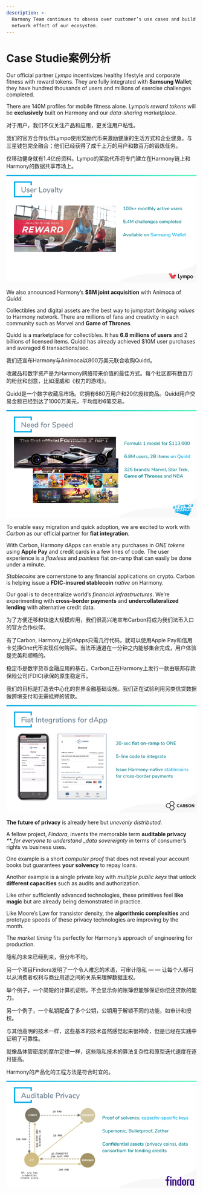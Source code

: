 ```yaml
---
description: >-
  Harmony Team continues to obsess over customer’s use cases and build the
  network effect of our ecosystem.
---
```


# Case Studie案例分析

Our official partner _Lympo_ incentivizes healthy lifestyle and corporate fitness with reward tokens. They are fully integrated with **Samsung Wallet**; they have hundred thousands of users and millions of exercise challenges completed.

There are 140M profiles for mobile fitness alone. Lympo’s _reward tokens_ will be **exclusively** built on Harmony and our _data-sharing marketplace_.

对于用户，我们不仅关注产品和应用，更关注用户粘性。

我们的官方合作伙伴Lympo使用奖励代币来激励健康的生活方式和企业健身。与三星钱包完全融合；他们已经获得了成千上万的用户和数百万的锻炼任务。

仅移动健身就有1.4亿份资料。Lympo的奖励代币将专门建立在Harmony链上和Harmony的数据共享市场上。

![](../.gitbook/assets/image-129.png)

We also announced Harmony’s **$8M joint acquisition** with Animoca of _Quidd_.

Collectibles and digital assets are the best way to jumpstart _bringing values_ to Harmony network. There are millions of fans and creativity in each community such as Marvel and **Game of Thrones**.

Quidd is a marketplace for collectibles. It has **6.8 millions of users** and 2 billions of licensed items. Quidd has already achieved $10M user purchases and averaged 6 transactions/sec.

我们还宣布Harmony与Animoca以800万美元联合收购Quidd。

收藏品和数字资产是为Harmony网络带来价值的最佳方式。每个社区都有数百万的粉丝和创意，比如漫威和《权力的游戏》。

Quidd是一个数字收藏品市场。它拥有680万用户和20亿授权商品。Quidd用户交易金额已经到达了1000万美元，平均每秒6笔交易。

![](../.gitbook/assets/image-91.png)

To enable easy migration and quick adoption, we are excited to work with _Carbon_ as our official partner for **fiat integration**.

With Carbon, Harmony dApps can enable any purchases in _ONE tokens_ using **Apple Pay** and credit cards in a few lines of code. The user experience is a _flawless_ and _painless_ fiat on-ramp that can easily be done under a minute.

_Stablecoins_ are cornerstone to any financial applications on crypto. Carbon is helping issue a **FDIC-insured stablecoin** _native_ on Harmony.

Our goal is to decentralize world’s _financial infrastructures_. We’re experimenting with **cross-border payments** and **undercollateralized lending** with alternative credit data.

为了方便迁移和快速大规模应用，我们很高兴地宣布Carbon将成为我们法币入口的官方合作伙伴。

有了Carbon, Harmony上的dApps只需几行代码，就可以使用Apple Pay和信用卡兑换One代币实现任何购买。当法币通道在一分钟之内能够集合完成，用户体验是完美和顺畅的。

稳定币是数字货币金融应用的基石。Carbon正在Harmony上发行一款由联邦存款保险公司\(FDIC\)承保的原生稳定币。

我们的目标是打造去中心化的世界金融基础设施。我们正在试验利用另类信贷数据做跨境支付和无需抵押的贷款。

![](../.gitbook/assets/image-13.png)

**The future of privacy** is already here but _unevenly distributed_.

A fellow project, _Findora_, invents the memorable term **auditable privacy** _\*\*\_for everyone to understand \_data sovereignty_ in terms of consumer’s rights vs business uses.

One example is a short _computer proof_ that does not reveal your account books but guarantees **your solvency** to repay loans.

Another example is a single private key with _multiple public keys_ that unlock **different capacities** such as audits and authorization.

Like other sufficiently advanced technologies, these primitives feel **like magic** but are already being demonstrated in practice.

Like Moore’s Law for transistor density, the **algorithmic complexities** and prototype speeds of these privacy technologies are improving by the month.

The _market timing_ fits perfectly for Harmony’s approach of engineering for production.

隐私的未来已经到来，但分布不均。

另一个项目Findora发明了一个令人难忘的术语，可审计隐私 — — 让每个人都可以从消费者权利与商业用途之间的关系来理解数据主权。

举个例子，一个简短的计算机证明，不会显示你的账簿但能够保证你偿还贷款的能力。

另一个例子，一个私钥配备了多个公钥，公钥用于解锁不同的功能，如审计和授权。

与其他高明的技术一样，这些基本的技术虽然感觉起来很神奇，但是已经在实践中证明了可靠性。

就像晶体管密度的摩尔定律一样，这些隐私技术的算法复杂性和原型迭代速度在逐月提高。

Harmony的产品化的工程方法是符合时宜的。

![](../.gitbook/assets/image-14%20%281%29.png)


